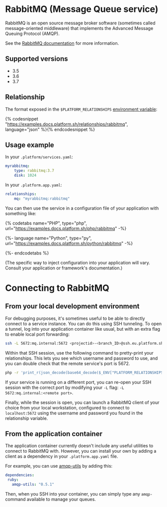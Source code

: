 # RabbitMQ (Message Queue service)

RabbitMQ is an open source message broker software (sometimes called message-oriented middleware) that implements the Advanced Message Queuing Protocol (AMQP).

See the [RabbitMQ documentation](http://www.rabbitmq.com/documentation.html) for more information.

## Supported versions

* 3.5
* 3.6
* 3.7

## Relationship

The format exposed in the ``$PLATFORM_RELATIONSHIPS`` [environment variable](/development/variables.md#platformsh-provided-variables):

{% codesnippet "https://examples.docs.platform.sh/relationships/rabbitmq", language="json" %}{% endcodesnippet %}

## Usage example

In your ``.platform/services.yaml``:

```yaml
myrabbitmq:
    type: rabbitmq:3.7
    disk: 1024
```

In your ``.platform.app.yaml``:

```yaml
relationships:
    mq: "myrabbitmq:rabbitmq"
```

You can then use the service in a configuration file of your application with something like:

{% codetabs name="PHP", type="php", url="https://examples.docs.platform.sh/php/rabbitmq" -%}

{%- language name="Python", type="py", url="https://examples.docs.platform.sh/python/rabbitmq" -%}

{%- endcodetabs %}

(The specific way to inject configuration into your application will vary. Consult your application or framework's documentation.)

# Connecting to RabbitMQ

## From your local development environment

For debugging purposes, it's sometimes useful to be able to directly connect to a service instance. You can do this using SSH tunneling. To open a tunnel, log into your application container like usual, but with an extra flag to enable local port forwarding:

```bash
ssh -L 5672:mq.internal:5672 <projectid>-<branch_ID>@ssh.eu.platform.sh
```

Within that SSH session, use the following command to pretty-print your relationships. This lets you see which username and password to use, and you can double check that the remote service's port is 5672.

```bash
php -r 'print_r(json_decode(base64_decode($_ENV["PLATFORM_RELATIONSHIPS"])));'
```

If your service is running on a different port, you can re-open your SSH session with the correct port by modifying your `-L` flag: `-L 5672:mq.internal:<remote port>`.

Finally, while the session is open, you can launch a RabbitMQ client of your choice from your local workstation, configured to connect to `localhost:5672` using the username and password you found in the relationship variable.

## From the application container

The application container currently doesn't include any useful utilities to connect to RabbitMQ with. However, you can install your own by adding a client as a dependency in your `.platform.app.yaml` file.

For example, you can use [amqp-utils](https://github.com/dougbarth/amqp-utils/) by adding this:

 ```yaml
dependencies:
  ruby:
    amqp-utils: "0.5.1"
```

Then, when you SSH into your container, you can simply type any `amqp-` command available to manage your queues.
